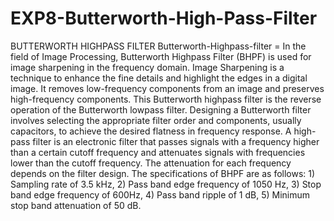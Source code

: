 # EXP8-Butterworth-High-Pass-Filter

BUTTERWORTH HIGHPASS FILTER Butterworth-Highpass-filter = In the field of Image Processing, Butterworth Highpass Filter (BHPF) is used for image sharpening in the frequency domain. Image Sharpening is a technique to enhance the fine details and highlight the edges in a digital image. It removes low-frequency components from an image and preserves high-frequency components. This Butterworth highpass filter is the reverse operation of the Butterworth lowpass filter. Designing a Butterworth filter involves selecting the appropriate filter order and components, usually capacitors, to achieve the desired flatness in frequency response. A high-pass filter is an electronic filter that passes signals with a frequency higher than a certain cutoff frequency and attenuates signals with frequencies lower than the cutoff frequency. The attenuation for each frequency depends on the filter design. The specifications of BHPF are as follows: 1) Sampling rate of 3.5 kHz, 2) Pass band edge frequency of 1050 Hz, 3) Stop band edge frequency of 600Hz, 4) Pass band ripple of 1 dB, 5) Minimum stop band attenuation of 50 dB.
